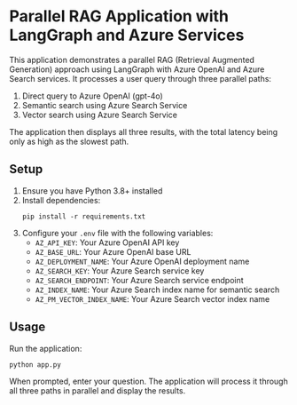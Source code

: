 # Parallel RAG Application with LangGraph and Azure Services

This application demonstrates a parallel RAG (Retrieval Augmented Generation) approach using LangGraph with Azure OpenAI and Azure Search services. It processes a user query through three parallel paths:

1. Direct query to Azure OpenAI (gpt-4o)
2. Semantic search using Azure Search Service
3. Vector search using Azure Search Service

The application then displays all three results, with the total latency being only as high as the slowest path.

## Setup

1. Ensure you have Python 3.8+ installed
2. Install dependencies:
   ```
   pip install -r requirements.txt
   ```
3. Configure your `.env` file with the following variables:
   - `AZ_API_KEY`: Your Azure OpenAI API key
   - `AZ_BASE_URL`: Your Azure OpenAI base URL
   - `AZ_DEPLOYMENT_NAME`: Your Azure OpenAI deployment name
   - `AZ_SEARCH_KEY`: Your Azure Search service key
   - `AZ_SEARCH_ENDPOINT`: Your Azure Search service endpoint
   - `AZ_INDEX_NAME`: Your Azure Search index name for semantic search
   - `AZ_PM_VECTOR_INDEX_NAME`: Your Azure Search vector index name

## Usage

Run the application:
```
python app.py
```

When prompted, enter your question. The application will process it through all three paths in parallel and display the results.
